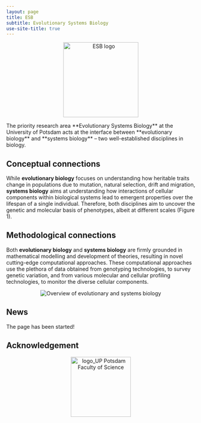 ```yaml
---
layout: page
title: ESB
subtitle: Evolutionary Systems Biology
use-site-title: true
---
```

<p align='center'>
	<img src="../img/esb-logo.png" alt='ESB logo' height="200px">
</p>
The priority research area **Evolutionary Systems Biology** at the University
of Potsdam acts at the interface between **evolutionary biology** and 
**systems biology** – two well-established disciplines in biology.

## Conceptual connections

While **evolutionary biology** focuses on understanding how heritable traits
 change in populations due to mutation, natural selection, drift and migration,
   **systems biology** aims at understanding how interactions of cellular
   components within biological systems lead to emergent properties over the
   lifespan of a single individual. Therefore, both disciplines aim to
   uncover the genetic and molecular basis of phenotypes, albeit at different
   scales (Figure 1).

## Methodological connections

Both **evolutionary biology** and **systems biology** are firmly grounded
in mathematical modelling and development of theories, resulting in novel
cutting-edge computational approaches. These computational approaches use
the plethora of data obtained from genotyping technologies, to survey genetic
variation, and from various molecular and cellular profiling technologies,
to monitor the diverse cellular components.

<p align='center'>
	<img src="../img/Figure-evolutionary-systems-biology.png" alt='Overview of evolutionary and systems biology'>
</p>


## News
The page has been started!

## Acknowledgement

<p align='center'>
	<img src="../img/up-logo-2.png" alt='logo_UP Potsdam Faculty of Science' height="160px">
</p>

